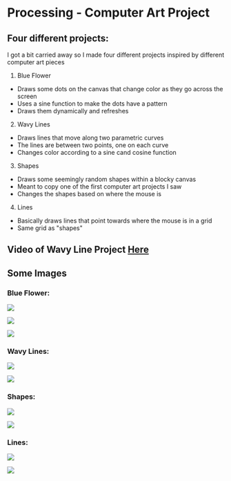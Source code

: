 # Processing - Computer Art Project

## Four different projects:

I got a bit carried away so I made four different projects inspired by different computer art pieces 

1) Blue Flower
- Draws some dots on the canvas that change color as they go across the screen
- Uses a sine function to make the dots have a pattern
- Draws them dynamically and refreshes

2) Wavy Lines
- Draws lines that move along two parametric curves
- The lines are between two points, one on each curve
- Changes color according to a sine cand cosine function

3) Shapes 
- Draws some seemingly random shapes within a blocky canvas 
- Meant to copy one of the first computer art projects I saw
- Changes the shapes based on where the mouse is

4) Lines
- Basically draws lines that point towards where the mouse is in a grid
- Same grid as "shapes"

## Video of Wavy Line Project [Here](https://youtu.be/-5XCTfByhyE)

## Some Images

### Blue Flower:

![](f2.png)

![](f1.png)

![](f3.png)

### Wavy Lines:

![](wl1.png)

![](wl2.png)

### Shapes:

![](s1.png)

![](s2.png)

### Lines:

![](l1.png)

![](l2.png)

